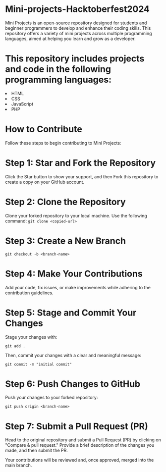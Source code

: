 # Mini-projects-Hacktoberfest2024

Mini Projects is an open-source repository designed for students and beginner programmers to develop and enhance their coding skills. This repository offers a variety of mini projects across multiple programming languages, aimed at helping you learn and grow as a developer.

# This repository includes projects and code in the following programming languages:

<li> HTML 
<li> CSS
<li> JavaScript
<li> PHP

# How to Contribute
Follow these steps to begin contributing to Mini Projects:

# Step 1: Star and Fork the Repository
Click the Star button to show your support, and then Fork this repository to create a copy on your GitHub account.

# Step 2: Clone the Repository
Clone your forked repository to your local machine. Use the following command:
`git clone <copied-url>`

# Step 3: Create a New Branch
`git checkout -b <branch-name>`

# Step 4: Make Your Contributions
Add your code, fix issues, or make improvements while adhering to the contribution guidelines.

# Step 5: Stage and Commit Your Changes
Stage your changes with:

`git add .`

Then, commit your changes with a clear and meaningful message:

`git commit -m "initial commit"`

# Step 6: Push Changes to GitHub
Push your changes to your forked repository:

`git push origin <branch-name>`

# Step 7: Submit a Pull Request (PR)
Head to the original repository and submit a Pull Request (PR) by clicking on "Compare & pull request." Provide a brief description of the changes you made, and then submit the PR.

Your contributions will be reviewed and, once approved, merged into the main branch.
